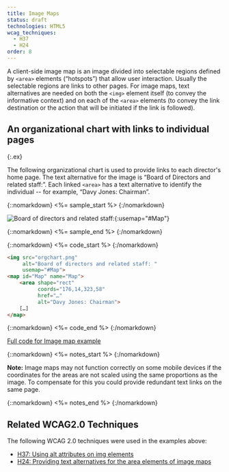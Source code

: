 ```yaml
---
title: Image Maps
status: draft
technologies: HTML5
wcag_techniques: 
  - H37
  - H24
order: 8
---
```


A client-side image map is an image divided into selectable regions defined by `<area>` elements (“hotspots”) that allow user interaction. Usually the selectable regions are links to other pages. For image maps, text alternatives are needed on both the `<img>` element itself (to convey the informative context) and on each of the `<area>` elements (to convey the link destination or the action that will be initiated if the link is followed).

## An organizational chart with links to individual pages
{:.ex}

The following organizational chart is used to provide links to each director's home page. The text alternative for the image is “Board of Directors and related staff:”. Each linked `<area>` has a text alternative to identify the individual -- for example, “Davy Jones: Chairman”.

{::nomarkdown}
<%= sample_start %>
{:/nomarkdown}

![Board of directors and related staff: ](orgchart.png){:usemap="#Map"}

<map name="Map" id="Map">
	<area shape="rect" coords="176,14,323,58" href="../res/beyond" alt="Davy Jones: Chairman">
	<area shape="rect" coords="81,75,226,114" href="../res/beyond" alt="Carole Brewster: Company Secretary">
	<area shape="rect" coords="6,138,155,182" href="../res/beyond" alt="Harry H Brown: Marketing Director">
	<area shape="rect" coords="175,138,323,182" href="../res/beyond" alt="Paula Holbein: Sales Director">
	<area shape="rect" coords="345,136,496,186" href="../res/beyond" alt="Hugh Howard: Finance Director">
</map>

{::nomarkdown}
<%= sample_end %>
{:/nomarkdown}

{::nomarkdown}
<%= code_start %>
{:/nomarkdown}

~~~ html
<img src="orgchart.png"
     alt="Board of directors and related staff: "
     usemap="#Map">
<map id="Map" name="Map">
	<area shape="rect"
	      coords="176,14,323,58"
	      href="…"
	      alt="Davy Jones: Chairman">
	[…]
</map>
~~~

{::nomarkdown}
<%= code_end %>
{:/nomarkdown}

[Full code for Image map example](examples/imagemap.html)

{::nomarkdown}
<%= notes_start %>
{:/nomarkdown}

**Note:** Image maps may not function correctly on some mobile devices
if the coordinates for the areas are not scaled using the same proportions
as the image. To compensate for this you could provide redundant text links on
the same page.

{::nomarkdown}
<%= notes_end %>
{:/nomarkdown}

## Related WCAG2.0 Techniques


The following WCAG 2.0 techniques were used in the examples above:

-   [H37: Using alt attributes on img elements](http://www.w3.org/TR/2012/NOTE-WCAG20-TECHS-20120103/H37.html)
-   [H24: Providing text alternatives for the area elements of image maps](http://www.w3.org/TR/2012/NOTE-WCAG20-TECHS-20120103/H24)
